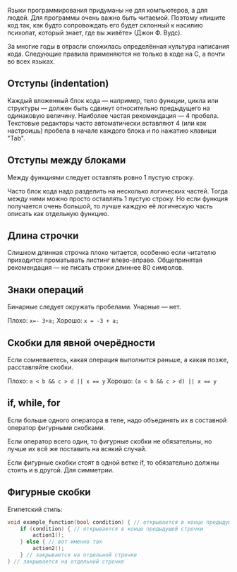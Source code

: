 Языки программирования придуманы не для компьютеров, а для людей. Для программы очень важно быть читаемой. Поэтому «пишите код так, как будто сопровождать его будет склонный к насилию психопат, который знает, где вы живёте» (Джон Ф. Вудс).

За многие годы в отрасли сложилась определённая культура написания кода. Следующие правила применяются не только в коде на С, а почти во всех языках.

## Отступы (indentation)
Каждый вложенный блок кода — например, тело функции, цикла или структуры — должен быть сдвинут относительно предыдущего на одинаковую величину. Наиболее частая рекомендация — 4 пробела. Текстовые редакторы часто автоматически вставляют 4 (или как настроишь) пробела в начале каждого блока и по нажатию клавиши "Tab".

## Отступы между блоками
Между функциями следует оставлять ровно 1 пустую строку.

Часто блок кода надо разделить на несколько логических частей. Тогда между ними можно просто оставлять 1 пустую строку. Но если функция получается очень большой, то лучше каждую её логическую часть описать как отдельную функцию.

## Длина строчки
Слишком длинная строчка плохо читается, особенно если читателю приходится проматывать листинг влево-вправо. Общепринятая рекомендация — не писать строки длиннее 80 символов.

## Знаки операций
Бинарные следует окружать пробелами. Унарные — нет.

Плохо: `x=- 3+a;`
Хорошо: `x = -3 + a;`

## Скобки для явной очерёдности
Если сомневаетесь, какая операция выполнится раньше, а какая позже, расставляйте скобки.

Плохо: `a < b && c > d || x == y`
Хорошо: `(a < b && c > d) || x == y`

## if, while, for
Если больше одного оператора в теле, надо объединять их в составной оператор фигурными скобками.

Если оператор всего один, то фигурные скобки не обязательны, но лучше их всё же поставить на всякий случай.

Если фигурные скобки стоят в одной ветке if, то обязательно должны стоять и в другой. Для симметрии.

## Фигурные скобки
Египетский стиль:

```c {include: [stdbool.h, test.h]}
void example_function(bool condition) { // открывается в конце предыдущей строчки
    if (condition) { // открывается в конце предыдущей строчки
        action1();
    } else { // вот именно так
        action2();
    } // закрывается на отдельной строчке
} // закрывается на отдельной строчке
```
